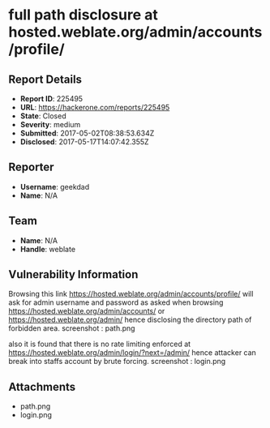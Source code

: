 # full path disclosure at hosted.weblate.org/admin/accounts/profile/ 

## Report Details
- **Report ID**: 225495
- **URL**: https://hackerone.com/reports/225495
- **State**: Closed
- **Severity**: medium
- **Submitted**: 2017-05-02T08:38:53.634Z
- **Disclosed**: 2017-05-17T14:07:42.355Z

## Reporter
- **Username**: geekdad
- **Name**: N/A

## Team
- **Name**: N/A
- **Handle**: weblate

## Vulnerability Information
Browsing this link https://hosted.weblate.org/admin/accounts/profile/  will ask for admin username and password as asked  when browsing https://hosted.weblate.org/admin/accounts/ or https://hosted.weblate.org/admin/ hence disclosing the directory path of forbidden area.
screenshot : path.png

also it is found that there is no rate limiting enforced at https://hosted.weblate.org/admin/login/?next=/admin/  hence attacker can break into staffs account by brute forcing. 
screenshot : login.png

## Attachments
- path.png
- login.png
